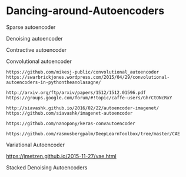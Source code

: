 # Dancing-around-Autoencoders

Sparse autoencoder

Denoising autoencoder

Contractive autoencoder


Convolutional autoencoder

~~~
https://github.com/mikesj-public/convolutional_autoencoder
https://swarbrickjones.wordpress.com/2015/04/29/convolutional-autoencoders-in-pythontheanolasagne/

http://arxiv.org/ftp/arxiv/papers/1512/1512.01596.pdf
https://groups.google.com/forum/#!topic/caffe-users/GhrCtONcRxY

http://siavashk.github.io/2016/02/22/autoencoder-imagenet/
https://github.com/siavashk/imagenet-autoencoder

https://github.com/nanopony/keras-convautoencoder

https://github.com/rasmusbergpalm/DeepLearnToolbox/tree/master/CAE
~~~

Variational Autoencoder

https://jmetzen.github.io/2015-11-27/vae.html

Stacked Denoising Autoencoders



